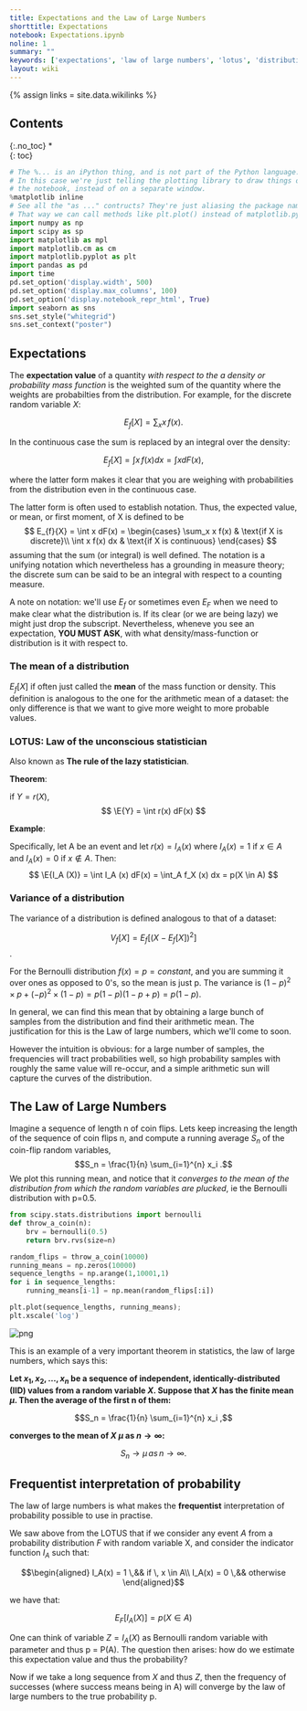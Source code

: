 ```yaml
---
title: Expectations and the Law of Large Numbers
shorttitle: Expectations
notebook: Expectations.ipynb
noline: 1
summary: ""
keywords: ['expectations', 'law of large numbers', 'lotus', 'distributions', 'probability']
layout: wiki
---
```

{% assign links = site.data.wikilinks %}

## Contents
{:.no_toc}
*  
{: toc}




```python
# The %... is an iPython thing, and is not part of the Python language.
# In this case we're just telling the plotting library to draw things on
# the notebook, instead of on a separate window.
%matplotlib inline
# See all the "as ..." contructs? They're just aliasing the package names.
# That way we can call methods like plt.plot() instead of matplotlib.pyplot.plot().
import numpy as np
import scipy as sp
import matplotlib as mpl
import matplotlib.cm as cm
import matplotlib.pyplot as plt
import pandas as pd
import time
pd.set_option('display.width', 500)
pd.set_option('display.max_columns', 100)
pd.set_option('display.notebook_repr_html', True)
import seaborn as sns
sns.set_style("whitegrid")
sns.set_context("poster")
```




## Expectations 

$$ \newcommand{\E}[1]{E[#1]}$$

The **expectation value** of a quantity *with respect to the a density or probability mass function* is the weighted sum of the quantity where the weights are probabilties from the distribution. For example, for the discrete random variable $X$:

$$E_f[X] = \sum_x x\,f(x).$$

In the continuous case the sum is replaced by an integral over the density:

$$E_f[X] = \int x\,f(x) dx = \int x dF(x),$$

where the latter form makes it clear that you are weighing with probabilities from the distribution even in the continuous case. 

The latter form is often used to establish notation. Thus, the expected value, or mean, or first moment, of X is defined to be
$$
E_{f}{X} = \int x dF(x) = 
\begin{cases}
\sum_x x f(x) & \text{if X is discrete}\\
\int x f(x) dx & \text{if X is continuous}
\end{cases}
$$
 assuming that the sum (or integral) is well defined. The notation is a unifying notation which nevertheless has a grounding in measure theory; the discrete sum can be said to be an integral with respect to a counting measure.
 
A note on notation: we'll use $E_f$ or sometimes even $E_F$ when we need to make clear what the distribution is. If its clear (or we are being lazy) we might just drop the subscript. Nevertheless, wheneve you see an expectation, **YOU MUST ASK**, with what density/mass-function or distribution is it with respect to.
 
### The mean of a distribution

$E_f[X]$ if often just called the **mean** of the mass function or density. This definition is analogous to the one for the arithmetic mean of a dataset: the only difference is that we want to give more weight to more probable values.


### LOTUS: Law of the unconscious statistician

Also known as **The rule of the lazy statistician**.

**Theorem**:

if $Y = r(X)$, 
$$
\E{Y} = \int r(x) dF(x)
$$

**Example**:

Specifically, let A be an event and let $r(x) = I_A (x)$ where $I_A (x) = 1$ if
$x \in A$ and $I_A (x) = 0$ if $x \notin A$. Then:
$$
\E{I_A (X)} = \int I_A (x) dF(x) = \int_A f_X (x) dx = p(X \in A)
$$

### Variance of a distribution

The variance of a distribution is defined analogous to that of a dataset:

$$V_f[X] = E_f[(X-E_f[X])^2]$$.

For the Bernoulli distribution $f(x)=p=constant$, and you are summing it over ones as opposed to 0's, so the mean is just p. The variance is $(1-p)^2\times p +(-p)^2\times (1-p) = p(1-p)(1-p+p) = p(1-p)$.

In general, we can find this mean that by obtaining a large bunch of samples from the distribution and find their arithmetic mean. The justification for this is the Law of large numbers, which we'll come to soon. 

However the intuition is obvious: for a large number of samples, the frequencies will tract probabilities well, so high probability samples with roughly the same value will re-occur, and a simple arithmetic sun will capture the curves of the distribution.

## The Law of Large Numbers

Imagine a sequence of length n of coin flips. Lets keep increasing the length of the sequence of coin flips n, and compute a running average $S_n$ of the coin-flip random variables,
$$S_n = \frac{1}{n} \sum_{i=1}^{n} x_i .$$
We plot this running mean, and notice that it *converges to the mean of the distribution from which the random variables are plucked*, ie the Bernoulli distribution with p=0.5. 



```python
from scipy.stats.distributions import bernoulli
def throw_a_coin(n):
    brv = bernoulli(0.5)
    return brv.rvs(size=n)
```




```python
random_flips = throw_a_coin(10000)
running_means = np.zeros(10000)
sequence_lengths = np.arange(1,10001,1)
for i in sequence_lengths:
    running_means[i-1] = np.mean(random_flips[:i])
```




```python
plt.plot(sequence_lengths, running_means);
plt.xscale('log')
```



![png](Expectations_files/Expectations_6_0.png)



This is an example of a very important theorem in statistics, the law of large numbers, which says this:

**Let $x_1,x_2,...,x_n$ be a sequence of independent, identically-distributed (IID) values from a random variable $X$. Suppose that $X$ has the finite mean $\mu$. Then the average of the first n of them:**

$$S_n = \frac{1}{n} \sum_{i=1}^{n} x_i ,$$

**converges to the mean of $X$ $\mu$ as $n \to \infty$:**

$$ S_n \to \mu \, as \, n \to \infty. $$

##  Frequentist interpretation of probability

The law of large numbers is what makes the **frequentist** interpretation of probability possible to use in practise. 

We saw above from the LOTUS that if we consider any event $A$ from a probability distribution $F$ with random variable X, and consider the indicator function $I_A$ such that:

$$\begin{aligned}
I_A(x) = 1 \,&& if \, x \in A\\
I_A(x) = 0 \,&&  otherwise
\end{aligned}$$

we have that:

$$E_{F}[I_A (X)] = p(X \in A)$$

One can think of variable $Z=I_A(X)$ as Bernoulli random variable with parameter and thus p = P(A).  The question then arises: how do we estimate this expectation value and thus the probability?

Now if we take a long sequence from $X$ and thus $Z$, then the frequency of successes (where success means being in A) will converge by the law of large numbers to the true probability p.

